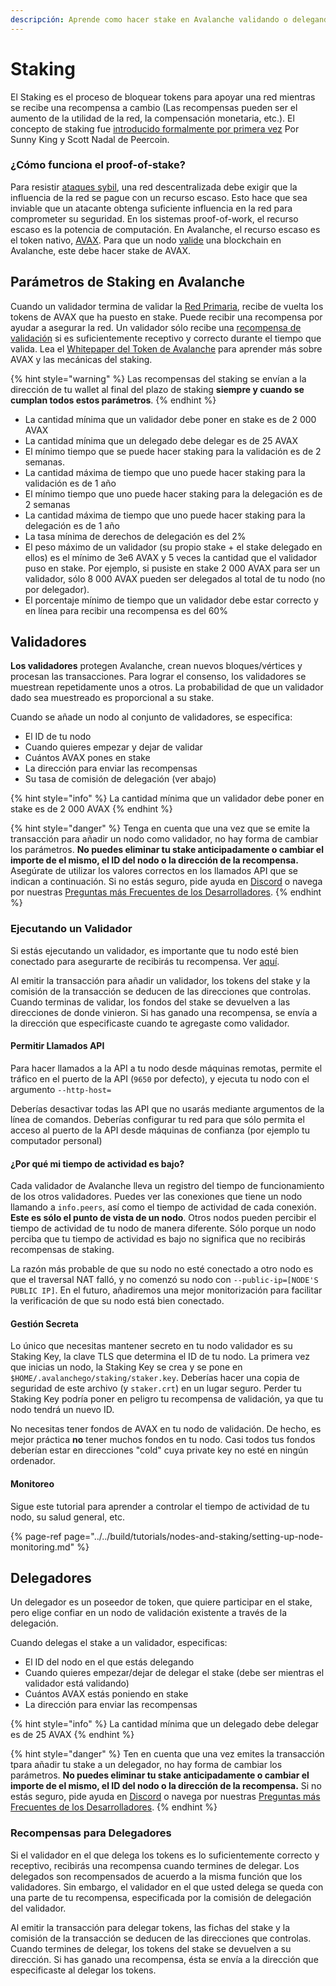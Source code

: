 ```yaml
---
descripción: Aprende como hacer stake en Avalanche validando o delegando
---
```


# Staking

El Staking es el proceso de bloquear tokens para apoyar una red mientras se recibe una recompensa a cambio \(Las recompensas pueden ser el aumento de la utilidad de la red, la compensación monetaria, etc.\). El concepto de staking fue [introducido formalmente por primera vez](https://web.archive.org/web/20160306084128/https://peercoin.net/assets/paper/peercoin-paper.pdf) Por Sunny King y Scott Nadal de Peercoin.

### ¿Cómo funciona el proof-of-stake?

Para resistir [ataques sybil](https://support.avalabs.org/en/articles/4064853-what-is-a-sybil-attack), una red descentralizada debe exigir que la influencia de la red se pague con un recurso escaso. Esto hace que sea inviable que un atacante obtenga suficiente influencia en la red para comprometer su seguridad. En los sistemas proof-of-work, el recurso escaso es la potencia de computación. En Avalanche, el recurso escaso es el token nativo, [AVAX](../../#avalanche-avax-token). Para que un nodo [valide](http://support.avalabs.org/en/articles/4064704-what-is-a-blockchain-validator) una blockchain en Avalanche, este debe hacer stake de AVAX.

## Parámetros de Staking en Avalanche

Cuando un validador termina de validar la [Red Primaria](http://support.avalabs.org/en/articles/4135650-what-is-the-primary-network), recibe de vuelta los tokens de AVAX que ha puesto en stake. Puede recibir una recompensa por ayudar a asegurar la red. Un validador sólo recibe una [recompensa de validación](http://support.avalabs.org/en/articles/4587396-what-are-validator-staking-rewards) si es suficientemente receptivo y correcto durante el tiempo que valida. Lea el [Whitepaper del Token de Avalanche](https://files.avalabs.org/papers/token.pdf) para aprender más sobre AVAX y las mecánicas del staking.

{% hint style="warning" %}
Las recompensas del staking se envían a la dirección de tu wallet al final del plazo de staking **siempre y cuando se cumplan todos estos parámetros**.
{% endhint %}

* La cantidad mínima que un validador debe poner en stake es de 2 000 AVAX
* La cantidad mínima que un delegado debe delegar es de 25 AVAX
* El mínimo tiempo que se puede hacer staking para la validación es de 2 semanas.
* La cantidad máxima de tiempo que uno puede hacer staking para la validación es de 1 año
* El mínimo tiempo que uno puede hacer staking para la delegación es de 2 semanas
* La cantidad máxima de tiempo que uno puede hacer staking para la delegación es de 1 año
* La tasa mínima de derechos de delegación es del 2%
* El peso máximo de un validador \(su propio stake + el stake delegado en ellos\) es el mínimo de 3e6 AVAX y 5 veces la cantidad que el validador puso en stake. Por ejemplo, si pusiste en stake 2 000 AVAX para ser un validador, sólo 8 000 AVAX pueden ser delegados al total de tu nodo \(no por delegador\).
* El porcentaje mínimo de tiempo que un validador debe estar correcto y en línea para recibir una recompensa es del 60%

## Validadores

**Los validadores** protegen Avalanche, 
crean nuevos bloques/vértices y procesan las transacciones. Para lograr el consenso, los validadores se muestrean repetidamente unos a otros. La probabilidad de que un validador dado sea muestreado es proporcional a su stake.

Cuando se añade un nodo al conjunto de validadores, se especifica:

* El ID de tu nodo
* Cuando quieres empezar y dejar de validar
* Cuántos AVAX pones en stake
* La dirección para enviar las recompensas
* Su tasa de comisión de delegación \(ver abajo\)

{% hint style="info" %}
La cantidad mínima que un validador debe poner en stake es de 2 000 AVAX
{% endhint %}

{% hint style="danger" %}
Tenga en cuenta que una vez que se emite la transacción para añadir un nodo como validador, no hay forma de cambiar los parámetros. **No puedes eliminar tu stake anticipadamente o cambiar el importe de el mismo, el ID del nodo o la dirección de la recompensa.** Asegúrate de utilizar los valores correctos en los llamados API que se indican a continuación. Si no estás seguro, pide ayuda en [Discord](https://chat.avax.network) o navega por nuestras [Preguntas más Frecuentes de los Desarrolladores](http://support.avalabs.org/en/collections/2618154-developer-faq).
{% endhint %}

### Ejecutando un Validador <a id="running-a-validator"></a>

Si estás ejecutando un validador, es importante que tu nodo esté bien conectado para asegurarte de recibirás tu recompensa. Ver [aquí](http://support.avalabs.org/en/articles/4594192-networking-setup).

Al emitir la transacción para añadir un validador, los tokens del stake y la comisión de la transacción se deducen de las direcciones que controlas. Cuando terminas de validar, los fondos del stake se devuelven a las direcciones de donde vinieron. Si has ganado una recompensa, se envía a la dirección que especificaste cuando te agregaste como validador.

#### Permitir Llamados API <a id="allow-api-calls"></a>

Para hacer llamados a la API a tu nodo desde máquinas remotas, permite el tráfico en el puerto de la API \(`9650` por defecto\), y ejecuta tu nodo con el argumento `--http-host=`

Deberías desactivar todas las API que no usarás mediante argumentos de la línea de comandos. Deberías configurar tu red para que sólo permita el acceso al puerto de la API desde máquinas de confianza  \(por ejemplo tu computador personal\)

#### ¿Por qué mi tiempo de actividad es bajo? <a id="why-is-my-uptime-low"></a>

Cada validador de Avalanche lleva un registro del tiempo de funcionamiento de los otros validadores. Puedes ver las conexiones que tiene un nodo llamando a `info.peers`, así como el tiempo de actividad de cada conexión. **Este es sólo el punto de vista de un nodo**. Otros nodos pueden percibir el tiempo de actividad de tu nodo de manera diferente. Sólo porque un nodo perciba que tu tiempo de actividad es bajo no significa que no recibirás recompensas de staking.

La razón más probable de que su nodo no esté conectado a otro nodo es que el traversal NAT falló, y no comenzó su nodo con `--public-ip=[NODE'S PUBLIC IP]`. En el futuro, añadiremos una mejor monitorización para facilitar la verificación de que su nodo está bien conectado.

#### Gestión Secreta <a id="secret-management"></a>

Lo único que necesitas mantener secreto en tu nodo validador es su Staking Key, la clave TLS que determina el ID de tu nodo. La primera vez que inicias un nodo, la Staking Key se crea y se pone en `$HOME/.avalanchego/staking/staker.key`. Deberías hacer una copia de seguridad de este archivo \(y `staker.crt`\) en un lugar seguro. Perder tu Staking Key podría poner en peligro tu recompensa de validación, ya que tu nodo tendrá un nuevo ID.

No necesitas tener fondos de AVAX en tu nodo de validación. De hecho, es mejor práctica **no** tener muchos fondos en tu nodo. Casi todos tus fondos deberían estar en direcciones "cold" cuya private key no esté en ningún ordenador.

#### Monitoreo<a id="monitoring"></a>

Sigue este tutorial para aprender a controlar el tiempo de actividad de tu nodo, su salud general, etc.

{% page-ref page="../../build/tutorials/nodes-and-staking/setting-up-node-monitoring.md" %}

## Delegadores

Un delegador es un poseedor de token, que quiere participar en el stake, pero elige confiar en un nodo de validación existente a través de la delegación.

Cuando delegas el stake a un validador, especificas:

* El ID del nodo en el que estás delegando
* Cuando quieres empezar/dejar de delegar el stake \(debe ser mientras el validador está validando\)
* Cuántos AVAX estás poniendo en stake
* La dirección para enviar las recompensas

{% hint style="info" %}
La cantidad mínima que un delegado debe delegar es de 25 AVAX
{% endhint %}

{% hint style="danger" %}
Ten en cuenta que una vez emites la transacción tpara añadir tu stake a un delegador, no hay forma de cambiar los parámetros. **No puedes eliminar tu stake anticipadamente o cambiar el importe de el mismo, el ID del nodo o la dirección de la recompensa.**  Si no estás seguro, pide ayuda en [Discord](https://chat.avax.network) o navega por nuestras [Preguntas más Frecuentes de los Desarrolladores](http://support.avalabs.org/en/collections/2618154-developer-faq).
{% endhint %}

### Recompensas para Delegadores <a id="delegator-rewards"></a>


Si el validador en el que delega los tokens es lo suficientemente correcto y receptivo, recibirás una recompensa cuando termines de delegar. Los delegados son recompensados de acuerdo a la misma función que los validadores. Sin embargo, el validador en el que usted delega se queda con una parte de tu recompensa, especificada por la comisión de delegación del validador.

Al emitir la transacción para delegar tokens, las fichas del stake y la comisión de la transacción se deducen de las direcciones que controlas. Cuando termines de delegar, los tokens del stake se devuelven a su dirección. Si has ganado una recompensa, ésta se envía a la dirección que especificaste al delegar los tokens.
<!--stackedit_data:
eyJoaXN0b3J5IjpbLTE5MTM0MjczMjMsLTM1MzcwMTUxMywxND
I2MzczNzQ2LDE1NzI3MzQzNiwtMTUzMzg0MDk5MiwtOTA1MzE3
MzAwLDk5NTU1NDg4LDU0MjU2NzY0OCwtMzYyNzk5MzgxLDU3Nj
gwNTk5MSwtNzE3NzE5ODExXX0=
-->